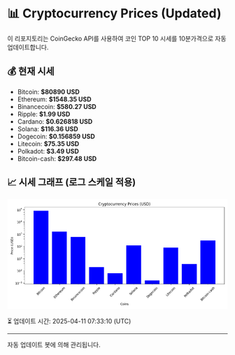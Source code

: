 
# 📊 Cryptocurrency Prices (Updated)

이 리포지토리는 CoinGecko API를 사용하여 코인 TOP 10 시세를 10분가격으로 자동 업데이트합니다.

## 💰 현재 시세
- Bitcoin: **$80890 USD**
- Ethereum: **$1548.35 USD**
- Binancecoin: **$580.27 USD**
- Ripple: **$1.99 USD**
- Cardano: **$0.626818 USD**
- Solana: **$116.36 USD**
- Dogecoin: **$0.156859 USD**
- Litecoin: **$75.35 USD**
- Polkadot: **$3.49 USD**
- Bitcoin-cash: **$297.48 USD**

## 📈 시세 그래프 (로그 스케일 적용)
![Crypto Prices](crypto_prices.png)

⏳ 업데이트 시간: 2025-04-11 07:33:10 (UTC)

---
자동 업데이트 봇에 의해 관리됩니다.
